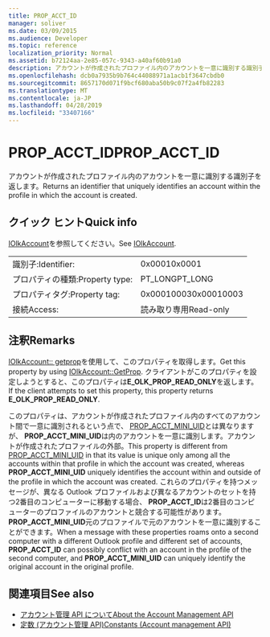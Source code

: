 ```yaml
---
title: PROP_ACCT_ID
manager: soliver
ms.date: 03/09/2015
ms.audience: Developer
ms.topic: reference
localization_priority: Normal
ms.assetid: b72124aa-2e85-057c-9343-a40af60b91a0
description: アカウントが作成されたプロファイル内のアカウントを一意に識別する識別子を返します。
ms.openlocfilehash: dcb0a7935b9b764c44088971a1acb1f3647cbdb0
ms.sourcegitcommit: 8657170d071f9bcf680aba50b9c07f2a4fb82283
ms.translationtype: MT
ms.contentlocale: ja-JP
ms.lasthandoff: 04/28/2019
ms.locfileid: "33407166"
---
```

# <a name="propacctid"></a><span data-ttu-id="3032b-103">PROP_ACCT_ID</span><span class="sxs-lookup"><span data-stu-id="3032b-103">PROP_ACCT_ID</span></span>

<span data-ttu-id="3032b-104">アカウントが作成されたプロファイル内のアカウントを一意に識別する識別子を返します。</span><span class="sxs-lookup"><span data-stu-id="3032b-104">Returns an identifier that uniquely identifies an account within the profile in which the account is created.</span></span>
  
## <a name="quick-info"></a><span data-ttu-id="3032b-105">クイック ヒント</span><span class="sxs-lookup"><span data-stu-id="3032b-105">Quick info</span></span>

<span data-ttu-id="3032b-106">[IOlkAccount](iolkaccount.md)を参照してください。</span><span class="sxs-lookup"><span data-stu-id="3032b-106">See [IOlkAccount](iolkaccount.md).</span></span>
  
|||
|:-----|:-----|
|<span data-ttu-id="3032b-107">識別子:</span><span class="sxs-lookup"><span data-stu-id="3032b-107">Identifier:</span></span>  <br/> |<span data-ttu-id="3032b-108">0x0001</span><span class="sxs-lookup"><span data-stu-id="3032b-108">0x0001</span></span>  <br/> |
|<span data-ttu-id="3032b-109">プロパティの種類:</span><span class="sxs-lookup"><span data-stu-id="3032b-109">Property type:</span></span>  <br/> |<span data-ttu-id="3032b-110">PT_LONG</span><span class="sxs-lookup"><span data-stu-id="3032b-110">PT_LONG</span></span>  <br/> |
|<span data-ttu-id="3032b-111">プロパティタグ:</span><span class="sxs-lookup"><span data-stu-id="3032b-111">Property tag:</span></span>  <br/> |<span data-ttu-id="3032b-112">0x00010003</span><span class="sxs-lookup"><span data-stu-id="3032b-112">0x00010003</span></span>  <br/> |
|<span data-ttu-id="3032b-113">接続</span><span class="sxs-lookup"><span data-stu-id="3032b-113">Access:</span></span>  <br/> |<span data-ttu-id="3032b-114">読み取り専用</span><span class="sxs-lookup"><span data-stu-id="3032b-114">Read-only</span></span>  <br/> |
   
## <a name="remarks"></a><span data-ttu-id="3032b-115">注釈</span><span class="sxs-lookup"><span data-stu-id="3032b-115">Remarks</span></span>

<span data-ttu-id="3032b-116">[IOlkAccount:: getprop](iolkaccount-getprop.md)を使用して、このプロパティを取得します。</span><span class="sxs-lookup"><span data-stu-id="3032b-116">Get this property by using [IOlkAccount::GetProp](iolkaccount-getprop.md).</span></span> <span data-ttu-id="3032b-117">クライアントがこのプロパティを設定しようとすると、このプロパティは**E_OLK_PROP_READ_ONLY**を返します。</span><span class="sxs-lookup"><span data-stu-id="3032b-117">If the client attempts to set this property, this property returns **E_OLK_PROP_READ_ONLY**.</span></span> 
  
<span data-ttu-id="3032b-118">このプロパティは、アカウントが作成されたプロファイル内のすべてのアカウント間で一意に識別されるという点で、 [PROP_ACCT_MINI_UID](prop_acct_mini_uid.md)とは異なりますが、 **PROP\_ACCT_MINI_UID**は内のアカウントを一意に識別します。アカウントが作成されたプロファイルの外部。</span><span class="sxs-lookup"><span data-stu-id="3032b-118">This property is different from [PROP_ACCT_MINI_UID](prop_acct_mini_uid.md) in that its value is unique only among all the accounts within that profile in which the account was created, whereas **PROP\_ACCT_MINI_UID** uniquely identifies the account within and outside of the profile in which the account was created.</span></span> <span data-ttu-id="3032b-119">これらのプロパティを持つメッセージが、異なる Outlook プロファイルおよび異なるアカウントのセットを持つ2番目のコンピューターに移動する場合、 **PROP_ACCT_ID**は2番目のコンピューターのプロファイルのアカウントと競合する可能性があります。 **PROP_ACCT_MINI_UID**元のプロファイルで元のアカウントを一意に識別することができます。</span><span class="sxs-lookup"><span data-stu-id="3032b-119">When a message with these properties roams onto a second computer with a different Outlook profile and different set of accounts, **PROP_ACCT_ID** can possibly conflict with an account in the profile of the second computer, and **PROP_ACCT_MINI_UID** can uniquely identify the original account in the original profile.</span></span> 
  
## <a name="see-also"></a><span data-ttu-id="3032b-120">関連項目</span><span class="sxs-lookup"><span data-stu-id="3032b-120">See also</span></span>

- [<span data-ttu-id="3032b-121">アカウント管理 API について</span><span class="sxs-lookup"><span data-stu-id="3032b-121">About the Account Management API</span></span>](about-the-account-management-api.md)  
- [<span data-ttu-id="3032b-122">定数 (アカウント管理 API)</span><span class="sxs-lookup"><span data-stu-id="3032b-122">Constants (Account management API)</span></span>](constants-account-management-api.md)

